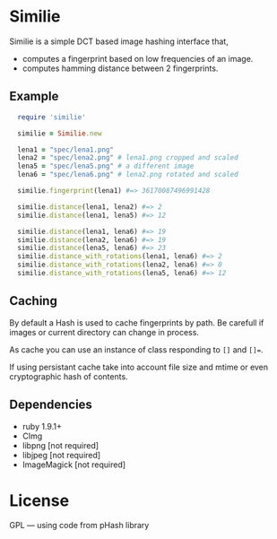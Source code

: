 # Similie

Similie is a simple DCT based image hashing interface that,

* computes a fingerprint based on low frequencies of an image.
* computes hamming distance between 2 fingerprints.

## Example

```ruby
  require 'similie'

  similie = Similie.new

  lena1 = "spec/lena1.png"
  lena2 = "spec/lena2.png" # lena1.png cropped and scaled
  lena5 = "spec/lena5.png" # a different image
  lena6 = "spec/lena6.png" # lena2.png rotated and scaled

  similie.fingerprint(lena1) #=> 36170087496991428

  similie.distance(lena1, lena2) #=> 2
  similie.distance(lena1, lena5) #=> 12

  similie.distance(lena1, lena6) #=> 19
  similie.distance(lena2, lena6) #=> 19
  similie.distance(lena5, lena6) #=> 23
  similie.distance_with_rotations(lena1, lena6) #=> 2
  similie.distance_with_rotations(lena2, lena6) #=> 0
  similie.distance_with_rotations(lena5, lena6) #=> 12
```

## Caching

By default a Hash is used to cache fingerprints by path. Be carefull if images or current directory can change in process.

As cache you can use an instance of class responding to `[]` and `[]=`.

If using persistant cache take into account file size and mtime or even cryptographic hash of contents.

## Dependencies

* ruby 1.9.1+
* CImg
* libpng [not required]
* libjpeg [not required]
* ImageMagick [not required]

# License

GPL — using code from pHash library
